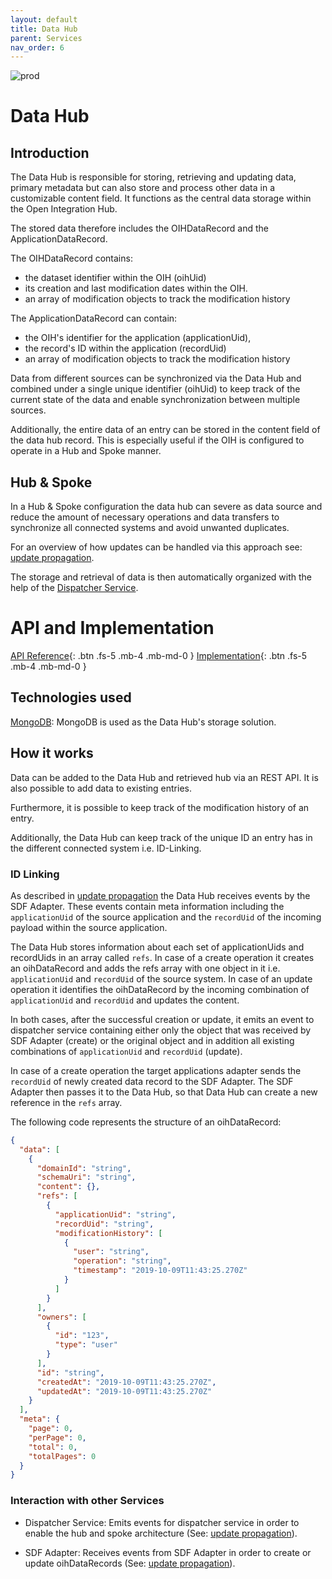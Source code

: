 ```yaml
---
layout: default
title: Data Hub
parent: Services
nav_order: 6
---
```


<!-- Description Guidelines

Please note:
Use the full links to reference other files or images! Relative links will not work under our theme settings settings.
-->

<!-- please choose the appropriate batch and delete/comment the others  -->

![prod](https://img.shields.io/badge/Status-Production-brightgreen.svg)

# **Data Hub**

## Introduction

<!-- 2 sentences: what does it do and how -->

The Data Hub is responsible for storing, retrieving and updating data, primary metadata but can also store and process other data in a customizable content field. It functions as the central data storage within the Open Integration Hub.

The stored data therefore includes the OIHDataRecord and the ApplicationDataRecord.

The OIHDataRecord contains:

- the dataset identifier within the OIH (oihUid)
- its creation and last modification dates within the OIH.
- an array of modification objects to track the modification history

The ApplicationDataRecord can contain:

- the OIH's identifier for the application (applicationUid),
- the record's ID within the application (recordUid)
- an array of modification objects to track the modification history

Data from different sources can be synchronized via the Data Hub and combined under a single unique identifier (oihUid) to keep track of the current state of the data and enable synchronization between multiple sources.

Additionally, the entire data of an entry can be stored in the content field of the data hub record. This is especially useful if the OIH is configured to operate in a Hub and Spoke manner.

## Hub & Spoke

In a Hub & Spoke configuration the data hub can severe as data source and reduce the amount of necessary operations and data transfers to synchronize all connected systems and avoid unwanted duplicates.

For an overview of how updates can be handled via this approach see: [update propagation](https://openintegrationhub.github.io/docs/1%20-%20BasicConcepts/updatePropagation.html).

The storage and retrieval of data is then automatically organized with the help of the [Dispatcher Service](https://openintegrationhub.github.io/docs/5%20-%20Services/DispatcherService.html).

# API and Implementation

[API Reference](http://data-hub.openintegrationhub.com/api-docs){: .btn .fs-5 .mb-4 .mb-md-0 }
[Implementation](https://github.com/openintegrationhub/openintegrationhub/tree/master/services/data-hub){: .btn .fs-5 .mb-4 .mb-md-0 }

<!--[Service File](){: .btn .fs-5 .mb-4 .mb-md-0 }-->

## Technologies used

[MongoDB](https://www.mongodb.com/): MongoDB is used as the Data Hub's storage solution.

## How it works

Data can be added to the Data Hub and retrieved hub via an REST API. It is also possible to add data to existing entries.

Furthermore, it is possible to keep track of the modification history of an entry.

Additionally, the Data Hub can keep track of the unique ID an entry has in the different connected system i.e. ID-Linking.

### ID Linking

As described in [update propagation](https://openintegrationhub.github.io/docs/1%20-%20BasicConcepts/updatePropagation.html) the Data Hub receives events by the SDF Adapter. These events contain meta information including the `applicationUid` of the source application and the `recordUid` of the incoming payload within the source application.

The Data Hub stores information about each set of applicationUids and recordUids in an array called `refs`.
In case of a create operation it creates an oihDataRecord and adds the refs array with one object in it i.e. `applicationUid` and `recordUid` of the source system.
In case of an update operation it identifies the oihDataRecord by the incoming combination of `applicationUid` and `recordUid` and updates the content.

In both cases, after the successful creation or update, it emits an event to dispatcher service containing either only the object that was received by SDF Adapter (create) or the original object and in addition all existing combinations of `applicationUid` and `recordUid` (update).

In case of a create operation the target applications adapter sends the `recordUid` of newly created data record to the SDF Adapter. The SDF Adapter then passes it to the Data Hub, so that Data Hub can create a new reference in the `refs` array.

The following code represents the structure of an oihDataRecord:

```json
{
  "data": [
    {
      "domainId": "string",
      "schemaUri": "string",
      "content": {},
      "refs": [
        {
          "applicationUid": "string",
          "recordUid": "string",
          "modificationHistory": [
            {
              "user": "string",
              "operation": "string",
              "timestamp": "2019-10-09T11:43:25.270Z"
            }
          ]
        }
      ],
      "owners": [
        {
          "id": "123",
          "type": "user"
        }
      ],
      "id": "string",
      "createdAt": "2019-10-09T11:43:25.270Z",
      "updatedAt": "2019-10-09T11:43:25.270Z"
    }
  ],
  "meta": {
    "page": 0,
    "perPage": 0,
    "total": 0,
    "totalPages": 0
  }
}
```

### Interaction with other Services

- Dispatcher Service: Emits events for dispatcher service in order to enable the hub and spoke architecture (See: [update propagation](https://openintegrationhub.github.io/docs/1%20-%20BasicConcepts/updatePropagation.html)).

- SDF Adapter: Receives events from SDF Adapter in order to create or update oihDataRecords (See: [update propagation](https://openintegrationhub.github.io/docs/1%20-%20BasicConcepts/updatePropagation.html)).
